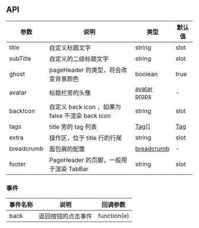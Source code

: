 ## API 

| 参数 | 说明 | 类型 | 默认值 |
| --- | --- | --- | --- |
| title | 自定义标题文字 | string|slot | - |
| subTitle | 自定义的二级标题文字 | string|slot | - |
| ghost | pageHeader 的类型，将会改变背景颜色 | boolean | true |
| avatar | 标题栏旁的头像 | [avatar props](/components/avatar-cn/) | - |
| backIcon | 自定义 back icon ，如果为 false 不渲染 back icon | string|slot | `<Icon type="arrow-left" />` |
| tags | title 旁的 tag 列表 | [Tag](/components/tag-cn/)[] | [Tag](/components/tag-cn/) | - |
| extra | 操作区，位于 title 行的行尾 | string|slot | - |
| breadcrumb | 面包屑的配置 | [breadcrumb](/components/breadcrumb-cn/) | - |
| footer | PageHeader 的页脚，一般用于渲染 TabBar | string|slot | - |

### 事件 

| 事件名称 | 说明 | 回调参数 |
| --- | --- | --- |
| back | 返回按钮的点击事件 | function(e) |